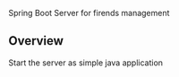 Spring Boot Server for firends management


## Overview  
Start the server as simple java application